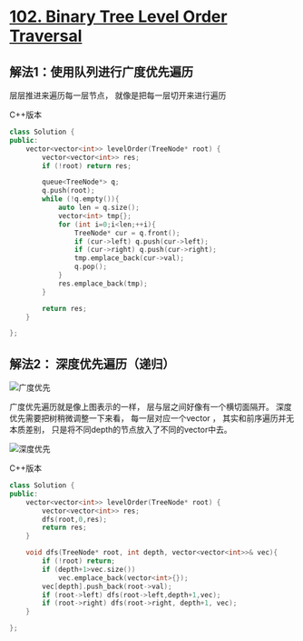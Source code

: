 # [102. Binary Tree Level Order Traversal](https://leetcode-cn.com/problems/binary-tree-level-order-traversal/)



## 解法1：使用队列进行广度优先遍历

层层推进来遍历每一层节点， 就像是把每一层切开来进行遍历

C++版本

```c++
class Solution {
public:
    vector<vector<int>> levelOrder(TreeNode* root) {
        vector<vector<int>> res;
        if (!root) return res;

        queue<TreeNode*> q;    
        q.push(root);
        while (!q.empty()){
            auto len = q.size();
            vector<int> tmp{};
            for (int i=0;i<len;++i){
                TreeNode* cur = q.front();
                if (cur->left) q.push(cur->left);
                if (cur->right) q.push(cur->right);
                tmp.emplace_back(cur->val);
                q.pop();
            }
            res.emplace_back(tmp);
        }

        return res;                
    }

};
```

## 解法2： 深度优先遍历（递归）

![广度优先](https://pic.leetcode-cn.com/1df38946dbf6129193e35a5d1ade36e3c91fc68c702c37def6e7ee15d973388d-4.jpg)

广度优先遍历就是像上图表示的一样， 层与层之间好像有一个横切面隔开。 深度优先需要把树稍微调整一下来看， 每一层对应一个vector<int> ， 其实和前序遍历并无本质差别， 只是将不同depth的节点放入了不同的vector中去。

![深度优先](https://pic.leetcode-cn.com/367726d56045ab65cd9bf34af1f4b98408dfa02669c0d2bb88b4aeb53143cf1f-5.jpg)

C++版本

```c++
class Solution {
public:
    vector<vector<int>> levelOrder(TreeNode* root) {
        vector<vector<int>> res;
        dfs(root,0,res);
        return res;              
    }

    void dfs(TreeNode* root, int depth, vector<vector<int>>& vec){
        if (!root) return;
        if (depth+1>vec.size())
            vec.emplace_back(vector<int>{});
        vec[depth].push_back(root->val);
        if (root->left) dfs(root->left,depth+1,vec);
        if (root->right) dfs(root->right, depth+1, vec); 
    }

};
```

